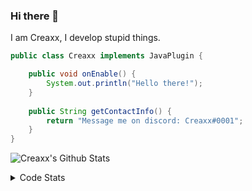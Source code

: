 ### Hi there 👋

I am Creaxx, I develop stupid things. 

```java
public class Creaxx implements JavaPlugin {

    public void onEnable() {
        System.out.println("Hello there!");
    }
    
    public String getContactInfo() {
        return "Message me on discord: Creaxx#0001";
    }
}
```

![Creaxx's Github Stats](https://github-readme-stats.vercel.app/api?username=CreaxxOG&show_icons=true&theme=dark&count_private=true)

<details>
  <summary>Code Stats</summary>

<!--START_SECTION:waka-->
![Code Time](http://img.shields.io/badge/Code%20Time-910%20hrs%2047%20mins-blue)

![Lines of code](https://img.shields.io/badge/From%20Hello%20World%20I%27ve%20Written-2%20Thousand%20lines%20of%20code-blue)

**🐱 My GitHub Data** 

> 🏆 602 Contributions in the Year 2022
 > 
> 📦 227.2 kB Used in GitHub's Storage 
 > 
> 🚫 Not Opted to Hire
 > 
> 📜 3 Public Repositories 
 > 
> 🔑 2 Private Repositories  
 > 
**I'm a Night 🦉** 

```text
🌞 Morning    15 commits     █░░░░░░░░░░░░░░░░░░░░░░░░   3.85% 
🌆 Daytime    178 commits    ███████████░░░░░░░░░░░░░░   45.64% 
🌃 Evening    177 commits    ███████████░░░░░░░░░░░░░░   45.38% 
🌙 Night      20 commits     █░░░░░░░░░░░░░░░░░░░░░░░░   5.13%

```
📅 **I'm Most Productive on Tuesday** 

```text
Monday       51 commits     ███░░░░░░░░░░░░░░░░░░░░░░   13.08% 
Tuesday      69 commits     ████░░░░░░░░░░░░░░░░░░░░░   17.69% 
Wednesday    67 commits     ████░░░░░░░░░░░░░░░░░░░░░   17.18% 
Thursday     51 commits     ███░░░░░░░░░░░░░░░░░░░░░░   13.08% 
Friday       47 commits     ███░░░░░░░░░░░░░░░░░░░░░░   12.05% 
Saturday     49 commits     ███░░░░░░░░░░░░░░░░░░░░░░   12.56% 
Sunday       56 commits     ███░░░░░░░░░░░░░░░░░░░░░░   14.36%

```


📊 **This Week I Spent My Time On** 

```text
💬 Programming Languages: 
Java                     2 hrs 42 mins       ████████████████░░░░░░░░░   64.6% 
Kotlin                   56 mins             █████░░░░░░░░░░░░░░░░░░░░   22.65% 
TypeScript               10 mins             █░░░░░░░░░░░░░░░░░░░░░░░░   4.37% 
YAML                     10 mins             █░░░░░░░░░░░░░░░░░░░░░░░░   4.1% 
Gradle                   5 mins              ░░░░░░░░░░░░░░░░░░░░░░░░░   2.23%

🔥 Editors: 
IntelliJ                 4 hrs 11 mins       █████████████████████████   100.0%

```

**I Mostly Code in Java** 

```text
Java                     6 repos             ██████████████████░░░░░░░   75.0% 
EJS                      1 repo              ███░░░░░░░░░░░░░░░░░░░░░░   12.5% 
Kotlin                   1 repo              ███░░░░░░░░░░░░░░░░░░░░░░   12.5%

```



 Last Updated on 05/10/2022 06:47:34 UTC
<!--END_SECTION:waka-->
</details>
